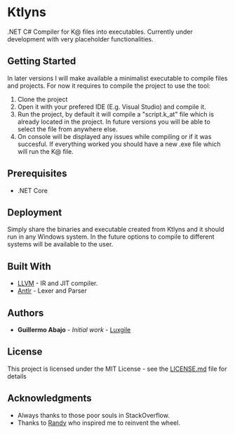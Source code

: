 # Ktlyns

.NET C# Compiler for K@ files into executables. Currently under development with very placeholder functionalities. 

## Getting Started
In later versions I will make available a minimalist executable to compile files and projects. For now it requires to compile the project to use the tool:
1. Clone the project
2. Open it with your prefered IDE (E.g. Visual Studio) and compile it.
3. Run the project, by default it will compile a "script.k_at" file which is already located in the project. In future versions you will be able to select the file from anywhere else.
4. On console will be displayed any issues while compiling or if it was succesful. If everything worked you should have a new .exe file which will run the K@ file.

## Prerequisites
- .NET Core

## Deployment
Simply share the binaries and executable created from Ktlyns and it should run in any Windows system. In the future options to compile to different systems will be available to the user.

## Built With
* [LLVM](https://llvm.org/) - IR and JIT compiler.
* [Antlr](https://www.antlr.org/) - Lexer and Parser

## Authors
* **Guillermo Abajo** - *Initial work* - [Luxgile](https://github.com/luxgile)

## License
This project is licensed under the MIT License - see the [LICENSE.md](LICENSE.md) file for details

## Acknowledgments
* Always thanks to those poor souls in StackOverflow.
* Thanks to [Randy](https://www.youtube.com/c/RandallThomas/featured) who inspired me to reinvent the wheel.
